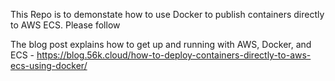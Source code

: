 This Repo is to demonstate how to use Docker to publish containers directly to AWS ECS. Please follow

The blog post explains how to get up and running with AWS, Docker, and ECS - https://blog.56k.cloud/how-to-deploy-containers-directly-to-aws-ecs-using-docker/
